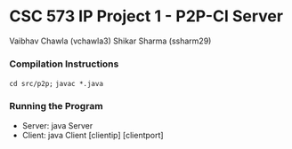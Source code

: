 # CSC 573 IP Project 1 - P2P-CI Server
Vaibhav Chawla (vchawla3)
Shikar Sharma (ssharm29)

### Compilation Instructions
`cd src/p2p;`
`javac *.java`

### Running the Program
* Server: java Server
* Client: java Client [clientip] [clientport]